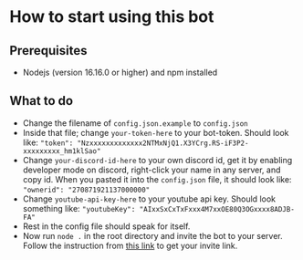 # How to start using this bot

## Prerequisites

* Nodejs (version 16.16.0 or higher) and npm installed

## What to do

* Change the filename of `config.json.example` to `config.json`
* Inside that file; change `your-token-here` to your bot-token. Should look like: `"token": "Nzxxxxxxxxxxxxx2NTMxNjQ1.X3YCrg.RS-iF3P2-xxxxxxxxx_hm1klSao"`
* Change `your-discord-id-here` to your own discord id, get it by enabling developer mode on discord, right-click your name in any server, and copy id. When you pasted it into the `config.json` file, it should look like: `"ownerid": "270871921137000000"`
* Change `youtube-api-key-here` to your youtube api key. Should look something like: `"youtubeKey": "AIxxSxCxTxFxxx4M7xxOE80Q3OGxxxx8ADJB-FA"`
* Rest in the config file should speak for itself.
* Now run `node .` in the root directory and invite the bot to your server. Follow the instruction from [this link](https://discordpy.readthedocs.io/en/latest/discord.html#inviting-your-bot) to get your invite link.
